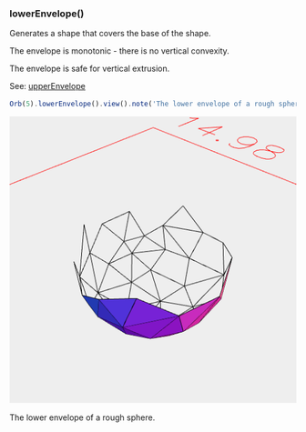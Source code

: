 ### lowerEnvelope()

Generates a shape that covers the base of the shape.

The envelope is monotonic - there is no vertical convexity.

The envelope is safe for vertical extrusion.

See: [upperEnvelope](../../nb/api/upperEnvelope.md)

```JavaScript
Orb(5).lowerEnvelope().view().note('The lower envelope of a rough sphere.');
```

![Image](lowerEnvelope.md.0.png)

The lower envelope of a rough sphere.
